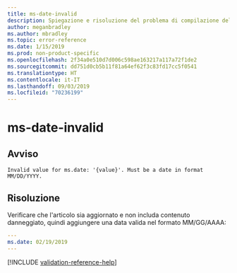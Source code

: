```yaml
---
title: ms-date-invalid
description: Spiegazione e risoluzione del problema di compilazione della documentazione ms-date-invalid
author: meganbradley
ms.author: mbradley
ms.topic: error-reference
ms.date: 1/15/2019
ms.prod: non-product-specific
ms.openlocfilehash: 2f34a0e510d7d006c598ae163217a117a72f1de2
ms.sourcegitcommit: dd751d0cb5b11f81a64ef62f3c83fd17cc5f0541
ms.translationtype: HT
ms.contentlocale: it-IT
ms.lasthandoff: 09/03/2019
ms.locfileid: "70236199"
---
```

# <a name="ms-date-invalid"></a>ms-date-invalid

## <a name="warning"></a>Avviso

`Invalid value for ms.date: '{value}'. Must be a date in format MM/DD/YYYY.`

## <a name="resolution"></a>Risoluzione

Verificare che l'articolo sia aggiornato e non includa contenuto danneggiato, quindi aggiungere una data valida nel formato MM/GG/AAAA:

```yml
---
ms.date: 02/19/2019
---
```

<!--make sure to add this file to your includes folder and verify the path-->
[!INCLUDE [validation-reference-help](includes/validation-reference-help.md)]
